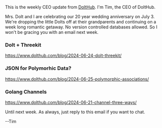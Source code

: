 This is the weekly CEO update from [DoltHub](https://www.dolthub.com/). I'm Tim, the CEO of DoltHub. 

Mrs. Dolt and I are celebrating our 20 year wedding anniversary on July 3. We're dropping the little Dolts off at their grandparents and continuing on a week long romantic getaway. No version controlled databases allowed. So I won't be gracing you with an email next week. 

### Dolt + Threekit

https://www.dolthub.com/blog/2024-06-24-dolt-threekit/

### JSON for Polymorhic Data?

https://www.dolthub.com/blog/2024-06-25-polymorphic-associations/

### Golang Channels

https://www.dolthub.com/blog/2024-06-21-channel-three-ways/

Until next week. As always, just reply to this email if you want to chat.

--Tim